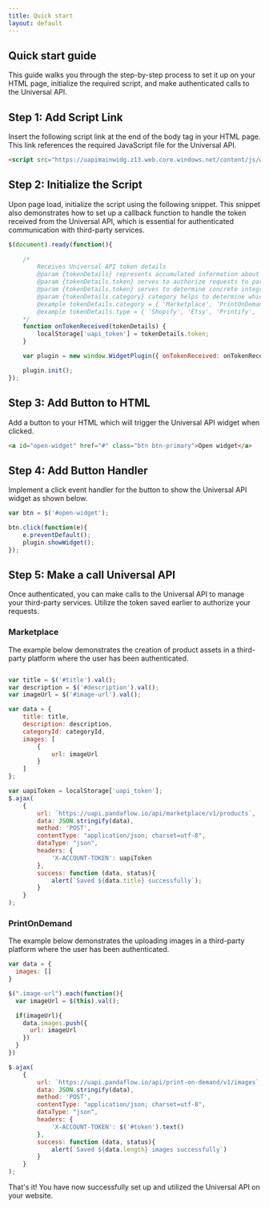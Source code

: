 ```yaml
---
title: Quick start
layout: default
---
```


## Quick start guide

This guide walks you through the step-by-step process to set it up on your HTML page, initialize the required script, and make authenticated calls to the Universal API.

## Step 1: Add Script Link
Insert the following script link at the end of the body tag in your HTML page. This link references the required JavaScript file for the Universal API.

```html
<script src="https://uapimainwidg.z13.web.core.windows.net/content/js/widget.plugin.js"></script>
```

## Step 2: Initialize the Script
Upon page load, initialize the script using the following snippet. This snippet also demonstrates how to set up a callback function to handle the token received from the Universal API, which is essential for authenticated communication with third-party services.

```javascript
$(document).ready(function(){
    
    /*
        Receives Universal API token details
        @param {tokenDetails} represents accumulated information about token
        @param {tokenDetails.token} serves to authorize requests to particular integration
        @param {tokenDetails.token} serves to determine concrete integration type for token
        @param {tokenDetails.category} category helps to determine which type of api is acceptable for current token
        @example tokenDetails.category = { 'Marketplace', 'PrintOnDemand' }
        @example tokenDetails.type = { 'Shopify', 'Etsy', 'Printify', 'Printful' }
    */
    function onTokenReceived(tokenDetails) {
        localStorage['uapi_token'] = tokenDetails.token;
    }

    var plugin = new window.WidgetPlugin({ onTokenReceived: onTokenReceived });

    plugin.init();
});
```

## Step 3: Add Button to HTML
Add a button to your HTML which will trigger the Universal API widget when clicked.

```html
<a id="open-widget" href="#" class="btn btn-primary">Open widget</a>
```

## Step 4: Add Button Handler
Implement a click event handler for the button to show the Universal API widget as shown below.

```javascript
var btn = $('#open-widget');

btn.click(function(e){
    e.preventDefault();
    plugin.showWidget();
});
```

## Step 5: Make a call Universal API
Once authenticated, you can make calls to the Universal API to manage your third-party services. Utilize the token saved earlier to authorize your requests.

### Marketplace
The example below demonstrates the creation of product assets in a third-party platform where the user has been authenticated.

```javascript

var title = $('#title').val();
var description = $('#description').val();
var imageUrl = $('#image-url').val();

var data = {
    title: title,
    description: description,
    categoryId: categoryId,
    images: [
        {
            url: imageUrl
        }
    ]
};

var uapiToken = localStorage['uapi_token'];
$.ajax(
    {
        url: `https://uapi.pandaflow.io/api/marketplace/v1/products`,
        data: JSON.stringify(data),
        method: 'POST',
        contentType: "application/json; charset=utf-8",
        dataType: "json",
        headers: {
            'X-ACCOUNT-TOKEN': uapiToken
        },
        success: function (data, status){
            alert(`Saved ${data.title} successfully`);
        }
    }
);
```

### PrintOnDemand
The example below demonstrates the uploading images in a third-party platform where the user has been authenticated.
```javascript
var data = {
  images: []
}

$(".image-url").each(function(){
  var imageUrl = $(this).val();

  if(imageUrl){
    data.images.push({
      url: imageUrl
    })
  }
})

$.ajax(
    {
        url: `https://uapi.pandaflow.io/api/print-on-demand/v1/images`,
        data: JSON.stringify(data),
        method: 'POST',
        contentType: "application/json; charset=utf-8",
        dataType: "json",
        headers: {
            'X-ACCOUNT-TOKEN': $('#token').text()
        },
        success: function (data, status){
            alert(`Saved ${data.length} images successfully`)
        }
    }
);
```

That's it! You have now successfully set up and utilized the Universal API on your website.
